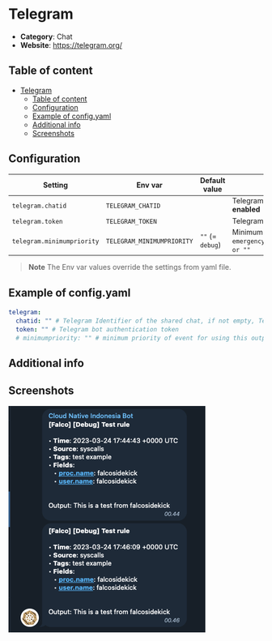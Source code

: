 # Telegram

- **Category**: Chat
- **Website**: https://telegram.org/

## Table of content

- [Telegram](#telegram)
  - [Table of content](#table-of-content)
  - [Configuration](#configuration)
  - [Example of config.yaml](#example-of-configyaml)
  - [Additional info](#additional-info)
  - [Screenshots](#screenshots)

## Configuration

| Setting                    | Env var                    | Default value    | Description                                                                                                                         |
| -------------------------- | -------------------------- | ---------------- | ----------------------------------------------------------------------------------------------------------------------------------- |
| `telegram.chatid`          | `TELEGRAM_CHATID`          |                  | Telegram Identifier of the shared chat, if not empty, Telegram is **enabled**                                                       |
| `telegram.token`           | `TELEGRAM_TOKEN`           |                  | Telegram bot authentication token                                                                                                   |
| `telegram.minimumpriority` | `TELEGRAM_MINIMUMPRIORITY` | `""` (= `debug`) | Minimum priority of event for using this output, order is `emergency,alert,critical,error,warning,notice,informational,debug or ""` |

> **Note**
The Env var values override the settings from yaml file.

## Example of config.yaml

```yaml
telegram:
  chatid: "" # Telegram Identifier of the shared chat, if not empty, Telegram is enabled
  token: "" # Telegram bot authentication token
  # minimumpriority: "" # minimum priority of event for using this output, order is emergency|alert|critical|error|warning|notice|informational|debug or "" (default)
```

## Additional info

## Screenshots

![telegram example](images/telegram.png)